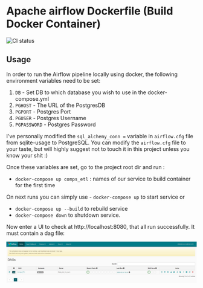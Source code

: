 # Apache airflow Dockerfile (Build Docker Container)
![CI status](https://github.com/pesto93/Airflow_postgreSQL_docker/workflows/Docker/badge.svg?branch=master)

## Usage
In order to run the Airflow pipeline locally using docker, the following environment variables need to be set:
1. ```DB``` - Set DB to which database you wish to use in the docker-compose.yml
2. ```PGHOST``` - The URL of the PostgresDB
3. ```PGPORT``` - Postgres Port
4. ```PGUSER``` - Postgres Username
5. ```PGPASSWORD``` - Postgres Password


I've personally modified the `sql_alchemy_conn =` variable in ```airflow.cfg``` file  from sqlite-usage to PostgreSQL.
You can modify the ```airflow.cfg``` file to your taste, but will highly suggest not to touch it 
in this project unless you know your shit :)

Once these variables are set, go to the project root dir and run :
 - ```docker-compose up comps_etl``` : names of our service to build container 
 for the first time
 
 On next runs you can simply use - ```docker-compose up```  to start service or
 - ```docker-compose up --build``` to rebuild service
 - ```docker-compose down``` to shutdown service.
 
 Now enter a UI to check at http://localhost:8080, that all run successfully. It must contain a dag file:
 
 ![alt text](img/Capture.JPG)
